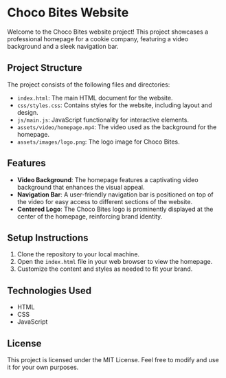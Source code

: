 # Choco Bites Website

Welcome to the Choco Bites website project! This project showcases a professional homepage for a cookie company, featuring a video background and a sleek navigation bar.

## Project Structure

The project consists of the following files and directories:

- `index.html`: The main HTML document for the website.
- `css/styles.css`: Contains styles for the website, including layout and design.
- `js/main.js`: JavaScript functionality for interactive elements.
- `assets/video/homepage.mp4`: The video used as the background for the homepage.
- `assets/images/logo.png`: The logo image for Choco Bites.

## Features

- **Video Background**: The homepage features a captivating video background that enhances the visual appeal.
- **Navigation Bar**: A user-friendly navigation bar is positioned on top of the video for easy access to different sections of the website.
- **Centered Logo**: The Choco Bites logo is prominently displayed at the center of the homepage, reinforcing brand identity.

## Setup Instructions

1. Clone the repository to your local machine.
2. Open the `index.html` file in your web browser to view the homepage.
3. Customize the content and styles as needed to fit your brand.

## Technologies Used

- HTML
- CSS
- JavaScript

## License

This project is licensed under the MIT License. Feel free to modify and use it for your own purposes.